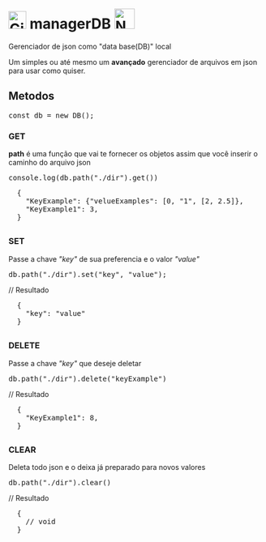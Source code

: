 # [<img src="https://cdn-icons-png.flaticon.com/512/25/25231.png" alt="GitHub" width="35">](https://github.com/dspofu/managerDB) managerDB [<img src="https://upload.wikimedia.org/wikipedia/commons/thumb/d/db/Npm-logo.svg/2560px-Npm-logo.svg.png" alt="NPM" width="40">](https://www.npmjs.com/package/managerDB)
Gerenciador de json como "data base(DB)" local

Um simples ou até mesmo um __avançado__ gerenciador de arquivos em json para usar como quiser.

## Metodos
<pre>const db = new DB();</pre>
### GET

__path__ é uma função que vai te fornecer os objetos assim que você inserir o caminho do arquivo json

<pre>console.log(db.path("./dir").get())</pre>
<pre>
  {
    "KeyExample": {"velueExamples": [0, "1", [2, 2.5]},
    "KeyExample1": 3,
  }
</pre>
## 
### SET

Passe a chave *"key"* de sua preferencia e o valor *"value"*

<pre>db.path("./dir").set("key", "value");</pre>
// Resultado
<pre>
  {
    "key": "value"
  }</pre>

## 

### DELETE

Passe a chave *"key"* que deseje deletar

<pre>db.path("./dir").delete("keyExample")</pre>
// Resultado
<pre>
  {
    "KeyExample1": 8,
  }
</pre>
## 

### CLEAR

Deleta todo json e o deixa já preparado para novos valores

<pre>db.path("./dir").clear()</pre>
// Resultado
<pre>
  {
    // void
  }
</pre>
